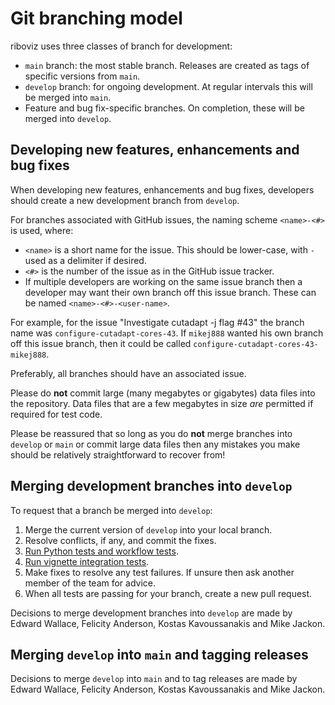 # Git branching model

riboviz uses three classes of branch for development:

* `main` branch: the most stable branch. Releases are created as tags of specific versions from `main`.
* `develop` branch: for ongoing development. At regular intervals this will be merged into `main`.
* Feature and bug fix-specific branches. On completion, these will be merged into `develop`.

## Developing new features, enhancements and bug fixes

When developing new features, enhancements and bug fixes, developers should create a new development branch from `develop`.

For branches associated with GitHub issues, the naming scheme `<name>-<#>` is used, where:

* `<name>` is a short name for the issue. This should be lower-case, with `-` used as a delimiter if desired.
* `<#>` is the number of the issue as in the GitHub issue tracker.
* If multiple developers are working on the same issue branch then a developer may want their own branch off this issue branch. These can be named `<name>-<#>-<user-name>`.

For example, for the issue "Investigate cutadapt -j flag #43" the branch name was `configure-cutadapt-cores-43`. If `mikej888` wanted his own branch off this issue branch, then it could be called `configure-cutadapt-cores-43-mikej888`.

Preferably, all branches should have an associated issue.

Please do **not** commit large (many megabytes or gigabytes) data files into the repository. Data files that are a few megabytes in size *are* permitted if required for test code.

Please be reassured that so long as you do **not** merge branches into `develop` or `main` or commit large data files then any mistakes you make should be relatively straightforward to recover from!

## Merging development branches into `develop`

To request that a branch be merged into `develop`:

1. Merge the current version of `develop` into your local branch.
2. Resolve conflicts, if any, and commit the fixes.
3. [Run Python tests and workflow tests](./testing.md#run-python-tests-and-workflow-tests).
4. [Run vignette integration tests](./testing.md#run-vignette-integration-tests).
5. Make fixes to resolve any test failures. If unsure then ask another member of the team for advice.
6. When all tests are passing for your branch, create a new pull request.

Decisions to merge development branches into `develop` are made by Edward Wallace, Felicity Anderson, Kostas Kavoussanakis and Mike Jackon.

## Merging `develop` into `main` and tagging releases

Decisions to merge `develop` into `main` and to tag releases are made by Edward Wallace, Felicity Anderson, Kostas Kavoussanakis and Mike Jackon.

